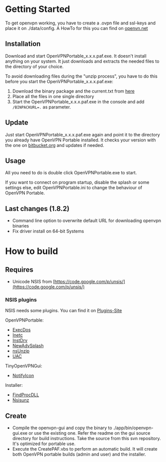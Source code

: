 ﻿
# Getting Started
To get openvpn working, you have to create a .ovpn file and ssl-keys and place it on ./data/config. A HowTo for this you can find on [openvn.net](http://openvpn.net/howto.html)

## Installation
Download and start OpenVPNPortable_x.x.x.paf.exe. It doesn't install anything on your system. It just downloads and extracts the needed files to the directory of your choice.

To avoid downloading files during the "unzip process", you have to do this before you start the OpenVPNPortable_x.x.x.paf.exe:

1. Download the binary package and the current.txt from [here](http://sourceforge.net/projects/ovpnp/files/binpack/)
2. Place all the files in one single directory
3. Start the OpenVPNPortable_x.x.x.paf.exe in the console and add `/BINPACKURL=.` as parameter.
 
 
## Update
Just start OpenVPNPortable_x.x.x.paf.exe again and point it to the directory you already have OpenVPN Portable installed. It checks your version with the one on [bitbucket.org](https://bitbucket.org/Danixu86/openvpn-portable/downloads) and updates if needed.

## Usage
All you need to do is double click OpenVPNPortable.exe to start.

If you want to connect on program startup, disable the splash or some settings else, edit OpenVPNPortable.ini to change the behaviour of OpenVPN Portable.

## Last changes (1.8.2)
* Command line option to overwrite default URL for downloading openvpn binaries
* Fix driver install on 64-bit Systems
 
 
# How to build
## Requires
* Unicode NSIS from [https://code.google.com/p/unsis/](https://code.google.com/p/unsis/)
 
 
### NSIS plugins
NSIS needs some plugins. You can find it on [Plugins-Site](http://nsis.sourceforge.net/Category:Plugins)

OpenVPNPortable:
* [ExecDos](http://nsis.sourceforge.net/ExecDos_plug-in)
* [Inetc](http://nsis.sourceforge.net/Inetc_plug-in)
* [InstDrv](http://nsis.sourceforge.net/InstDrv_plug-in)
* [NewAdvSplash](http://nsis.sourceforge.net/NewAdvSplash_plug-in)
* [nsUnzip](http://nsis.sourceforge.net/NsUnzip_plugin)
* [UAC](http://nsis.sourceforge.net/UAC_plug-in)

TinyOpenVPNGui:
* [NotifyIcon](http://nsis.sourceforge.net/NotifyIcon_plug-in)

Installer:
* [FindProcDLL](http://nsis.sourceforge.net/FindProcDLL_plug-in)
* [Nsisunz](http://nsis.sourceforge.net/Nsisunz_plug-in)
 
 
## Create
* Compile the openvpn-gui and copy the binary to ./app/bin/openvpn-gui.exe or use the existing one. 
	Refer the readme on the gui source directory for build instructions.
	Take the source from this svn repository. It's optimized for portable use.
* Execute the CreatePAF.vbs to perform an automatic build. It will create both OpenVPN portable builds (admin and user) and the installer.